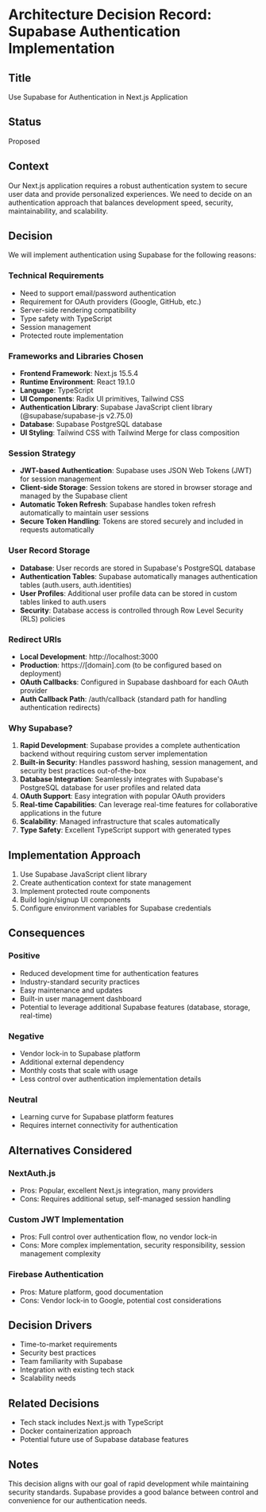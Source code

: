 # Architecture Decision Record: Supabase Authentication Implementation

## Title
Use Supabase for Authentication in Next.js Application

## Status
Proposed

## Context
Our Next.js application requires a robust authentication system to secure user data and provide personalized experiences. We need to decide on an authentication approach that balances development speed, security, maintainability, and scalability.

## Decision
We will implement authentication using Supabase for the following reasons:

### Technical Requirements
- Need to support email/password authentication
- Requirement for OAuth providers (Google, GitHub, etc.)
- Server-side rendering compatibility
- Type safety with TypeScript
- Session management
- Protected route implementation

### Frameworks and Libraries Chosen
- **Frontend Framework**: Next.js 15.5.4
- **Runtime Environment**: React 19.1.0
- **Language**: TypeScript
- **UI Components**: Radix UI primitives, Tailwind CSS
- **Authentication Library**: Supabase JavaScript client library (@supabase/supabase-js v2.75.0)
- **Database**: Supabase PostgreSQL database
- **UI Styling**: Tailwind CSS with Tailwind Merge for class composition

### Session Strategy
- **JWT-based Authentication**: Supabase uses JSON Web Tokens (JWT) for session management
- **Client-side Storage**: Session tokens are stored in browser storage and managed by the Supabase client
- **Automatic Token Refresh**: Supabase handles token refresh automatically to maintain user sessions
- **Secure Token Handling**: Tokens are stored securely and included in requests automatically

### User Record Storage
- **Database**: User records are stored in Supabase's PostgreSQL database
- **Authentication Tables**: Supabase automatically manages authentication tables (auth.users, auth.identities)
- **User Profiles**: Additional user profile data can be stored in custom tables linked to auth.users
- **Security**: Database access is controlled through Row Level Security (RLS) policies

### Redirect URIs
- **Local Development**: http://localhost:3000
- **Production**: https://[domain].com (to be configured based on deployment)
- **OAuth Callbacks**: Configured in Supabase dashboard for each OAuth provider
- **Auth Callback Path**: /auth/callback (standard path for handling authentication redirects)

### Why Supabase?
1. **Rapid Development**: Supabase provides a complete authentication backend without requiring custom server implementation
2. **Built-in Security**: Handles password hashing, session management, and security best practices out-of-the-box
3. **Database Integration**: Seamlessly integrates with Supabase's PostgreSQL database for user profiles and related data
4. **OAuth Support**: Easy integration with popular OAuth providers
5. **Real-time Capabilities**: Can leverage real-time features for collaborative applications in the future
6. **Scalability**: Managed infrastructure that scales automatically
7. **Type Safety**: Excellent TypeScript support with generated types

## Implementation Approach
1. Use Supabase JavaScript client library
2. Create authentication context for state management
3. Implement protected route components
4. Build login/signup UI components
5. Configure environment variables for Supabase credentials

## Consequences

### Positive
- Reduced development time for authentication features
- Industry-standard security practices
- Easy maintenance and updates
- Built-in user management dashboard
- Potential to leverage additional Supabase features (database, storage, real-time)

### Negative
- Vendor lock-in to Supabase platform
- Additional external dependency
- Monthly costs that scale with usage
- Less control over authentication implementation details

### Neutral
- Learning curve for Supabase platform features
- Requires internet connectivity for authentication

## Alternatives Considered

### NextAuth.js
- Pros: Popular, excellent Next.js integration, many providers
- Cons: Requires additional setup, self-managed session handling

### Custom JWT Implementation
- Pros: Full control over authentication flow, no vendor lock-in
- Cons: More complex implementation, security responsibility, session management complexity

### Firebase Authentication
- Pros: Mature platform, good documentation
- Cons: Vendor lock-in to Google, potential cost considerations

## Decision Drivers
- Time-to-market requirements
- Security best practices
- Team familiarity with Supabase
- Integration with existing tech stack
- Scalability needs

## Related Decisions
- Tech stack includes Next.js with TypeScript
- Docker containerization approach
- Potential future use of Supabase database features

## Notes
This decision aligns with our goal of rapid development while maintaining security standards. Supabase provides a good balance between control and convenience for our authentication needs.